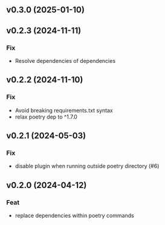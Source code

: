 ## v0.3.0 (2025-01-10)

## v0.2.3 (2024-11-11)

### Fix

- Resolve dependencies of dependencies

## v0.2.2 (2024-11-10)

### Fix

- Avoid breaking requirements.txt syntax
- relax poetry dep to ^1.7.0

## v0.2.1 (2024-05-03)

### Fix

- disable plugin when running outside poetry directory (#6)

## v0.2.0 (2024-04-12)

### Feat

- replace dependencies within poetry commands
